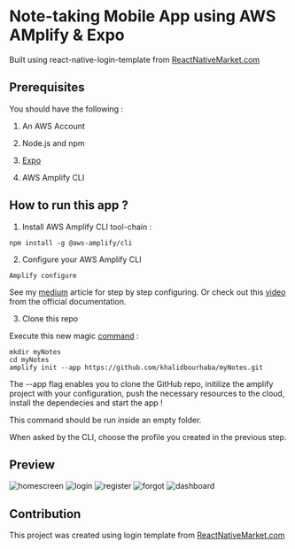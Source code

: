 # Note-taking Mobile App using AWS AMplify & Expo

Built using react-native-login-template from [ReactNativeMarket.com](http://reactnativemarket.com/)

## Prerequisites

You should have the following :

1. An AWS Account

2. Node.js and npm

3. [Expo](https://docs.expo.io/versions/latest/get-started/installation/)

4. AWS Amplify CLI

## How to run this app ?

1. Install AWS Amplify CLI tool-chain :

```
npm install -g @aws-amplify/cli
```

2. Configure your AWS Amplify CLI

```console
Amplify configure 
```

See my [medium]() article for step by step configuring. Or check out this [video](https://www.youtube.com/watch?v=fWbM5DLh25U&feature=emb_title) from the official documentation.

3. Clone this repo

Execute this new magic [command](https://aws.amazon.com/fr/blogs/mobile/amplify-cli-adds-scaffolding-support-for-amplify-apps-and-authoring-plugins/) :

```
mkdir myNotes
cd myNotes
amplify init --app https://github.com/khalidbourhaba/myNotes.git
```

The --app flag enables you to clone the GitHub repo, initilize the amplify project with your configuration, push the necessary resources to the cloud, install the dependecies and start the app !

This command should be run inside an empty folder.

When asked by the CLI, choose the profile you created in the previous step.


## Preview

![homescreen](https://raw.githubusercontent.com/venits/react-native-market/master/assets/simple-login-template/homescreen.png)
![login](https://raw.githubusercontent.com/venits/react-native-market/master/assets/simple-login-template/login.png)
![register](https://raw.githubusercontent.com/venits/react-native-market/master/assets/simple-login-template/register.png)
![forgot](https://raw.githubusercontent.com/venits/react-native-market/master/assets/simple-login-template/forgot.png)
![dashboard](https://raw.githubusercontent.com/venits/react-native-market/master/assets/simple-login-template/dashboard.png)



## Contribution

This project was created using login template from [ReactNativeMarket.com](http://reactnativemarket.com/)

